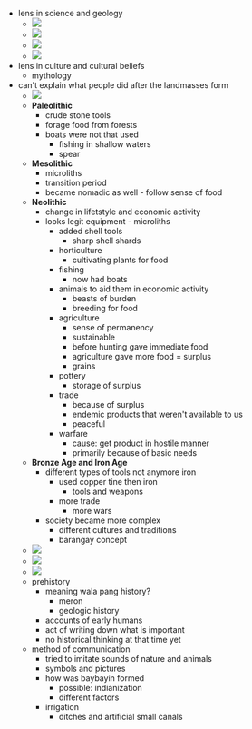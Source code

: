 - lens in science and geology
	- ![](Attachments/Pasted%20image%2020200924144735.png)
	- ![](Attachments/Pasted%20image%2020200924145000.png)
	- ![](Attachments/Pasted%20image%2020200924145057.png)
	- ![](Attachments/Pasted%20image%2020200924145203.png)
- lens in culture and cultural beliefs
	- mythology
 - can't explain what people did after the landmasses form
	- ![](Attachments/Pasted%20image%2020200924145704.png)
	- **Paleolithic**
		- crude stone tools
		- forage food from forests
		- boats were not that used
			- fishing in shallow waters
			- spear
	- **Mesolithic**
		- microliths
		- transition period
		 - became nomadic as well
				- follow sense of food
	- **Neolithic**
		- change in lifetstyle and economic activity
		- looks legit equipment - microliths
			- added shell tools
				- sharp shell shards
			- horticulture
				- cultivating plants for food
			- fishing 
				- now had boats
			- animals to aid them in economic activity
				- beasts of burden
				- breeding for food
			- agriculture
				- sense of permanency
				- sustainable
				- before hunting gave immediate food
				- agriculture gave more food = surplus
				- grains
			- pottery
				- storage of surplus
			- trade
				- because of surplus
				- endemic products that weren't available to us
				- peaceful
			- warfare
				- cause: get product in hostile manner
				- primarily because of basic needs
	- **Bronze Age and Iron Age**
		- different types of tools not anymore iron
			- used copper tine then iron
				- tools and weapons
			- more trade
				- more wars
		- society became more complex
			- different cultures and traditions
			- barangay concept
	- ![](Attachments/Pasted%20image%2020200924151258.png)
	- ![](Attachments/Pasted%20image%2020200924151315.png)
	- ![](Attachments/Pasted%20image%2020200924151332.png)
	- prehistory
		- meaning wala pang history? 
			- meron
			- geologic history
		- accounts of early humans
		- act of writing down what is important
		- no historical thinking at that time yet
	- method of communication	
		- tried to imitate sounds of nature and animals
		- symbols and pictures
		- how was baybayin formed
			- possible: indianization
			- different factors
		- irrigation
			- ditches and artificial small canals